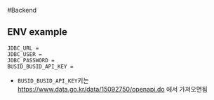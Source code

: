 #Backend
## ENV example
```
JDBC_URL =
JDBC_USER = 
JDBC_PASSWORD = 
BUSID_BUSID_API_KEY = 
```
- `BUSID_BUSID_API_KEY`키는 https://www.data.go.kr/data/15092750/openapi.do 에서 가져오면됨


